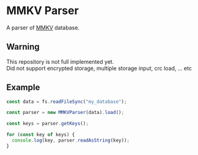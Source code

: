 # MMKV Parser

A parser of [MMKV](https://github.com/Tencent/MMKV) database.

## Warning

This repository is not full implemented yet.  
Did not support encrypted storage, multiple storage input, crc load, ... etc

## Example

```ts
const data = fs.readFileSync("my_database");

const parser = new MMKVParser(data).load();

const keys = parser.getKeys();

for (const key of keys) {
  console.log(key, parser.readAsString(key));
}
```
